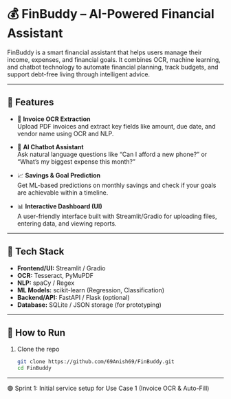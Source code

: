 # 💰 FinBuddy – AI-Powered Financial Assistant

FinBuddy is a smart financial assistant that helps users manage their income, expenses, and financial goals. It combines OCR, machine learning, and chatbot technology to automate financial planning, track budgets, and support debt-free living through intelligent advice.

---

## 🚀 Features

- 📄 **Invoice OCR Extraction**  
  Upload PDF invoices and extract key fields like amount, due date, and vendor name using OCR and NLP.

- 🤖 **AI Chatbot Assistant**  
  Ask natural language questions like “Can I afford a new phone?” or “What’s my biggest expense this month?”

- 📈 **Savings & Goal Prediction**  
  Get ML-based predictions on monthly savings and check if your goals are achievable within a timeline.

- 📊 **Interactive Dashboard (UI)**  
  A user-friendly interface built with Streamlit/Gradio for uploading files, entering data, and viewing reports.

---

## 🧠 Tech Stack

- **Frontend/UI:** Streamlit / Gradio  
- **OCR:** Tesseract, PyMuPDF  
- **NLP:** spaCy / Regex  
- **ML Models:** scikit-learn (Regression, Classification)  
- **Backend/API:** FastAPI / Flask (optional)  
- **Database:** SQLite / JSON storage (for prototyping)

---

## 🧪 How to Run

1. Clone the repo  
   ```bash
   git clone https://github.com/69Anish69/FinBuddy.git
   cd FinBuddy

---

🟢 Sprint 1: Initial service setup for Use Case 1 (Invoice OCR & Auto-Fill)

